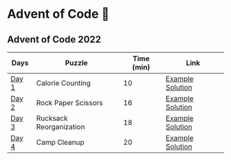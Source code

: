 # Advent of Code 🎄

## Advent of Code 2022

| **Days**                                     | **Puzzle**              | **Time (min)** | **Link**                         |
|----------------------------------------------|-------------------------|----------------|----------------------------------|
| [Day 1](https://adventofcode.com/2022/day/1) | Calorie Counting        | 10             | [Example Solution](2022/day1.py) |
| [Day 2](https://adventofcode.com/2022/day/2) | Rock Paper Scissors     | 16             | [Example Solution](2022/day2.py) |
| [Day 3](https://adventofcode.com/2022/day/3) | Rucksack Reorganization | 18             | [Example Solution](2022/day3.py) |
| [Day 4](https://adventofcode.com/2022/day/4) | Camp Cleanup            | 20             | [Example Solution](2022/day4.py) |